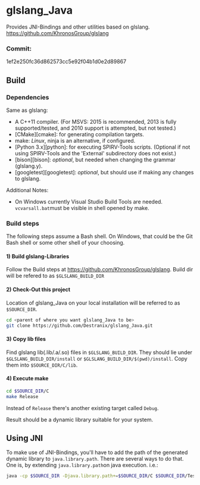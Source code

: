 # glslang_Java
Provides JNI-Bindings and other utilities based on glslang.
https://github.com/KhronosGroup/glslang

### Commit:
1ef2e250fc36d862573cc5e92f04b1d0e2d89867

## Build
### Dependencies
Same as glslang:
* A C++11 compiler.
  (For MSVS: 2015 is recommended, 2013 is fully supported/tested, and 2010 support is attempted, but not tested.)
* [CMake][cmake]: for generating compilation targets.
* make: _Linux_, ninja is an alternative, if configured.
* [Python 3.x][python]: for executing SPIRV-Tools scripts. (Optional if not using SPIRV-Tools and the 'External' subdirectory does not exist.)
* [bison][bison]: _optional_, but needed when changing the grammar (glslang.y).
* [googletest][googletest]: _optional_, but should use if making any changes to glslang.

Additional Notes:
* On Windows currently Visual Studio Build Tools are needed. `vcvarsall.bat`must be visible in shell opened by make.

### Build steps

The following steps assume a Bash shell. On Windows, that could be the Git Bash
shell or some other shell of your choosing.

#### 1) Build glslang-Libraries

Follow the Build steps at https://github.com/KhronosGroup/glslang.
Build dir will be refered to as `$GLSLANG_BUILD_DIR`

#### 2) Check-Out this project

Location of glslang_Java on your local installation will be referred to as `$SOURCE_DIR`.

```bash
cd <parent of where you want glslang_Java to be>
git clone https://github.com/Destranix/glslang_Java.git
```
#### 3) Copy lib files

Find glslang lib(.lib/.a/.so) files in `$GLSLANG_BUILD_DIR`. They should lie under `$GLSLANG_BUILD_DIR/install` or `$GLSLANG_BUILD_DIR/$(pwd)/install`.
Copy them into `$SOURCE_DIR/C/lib`.

#### 4) Execute make

```bash
cd $SOURCE_DIR/C
make Release
```

Instead of `Release` there's another existing target called `Debug`.

Result should be a dynamic library suitable for your system.

## Using JNI

To make use of JNI-Bindings, you'll have to add the path of the generated dynamic library to `java.library.path`.
There are several ways to do that. One is, by extending `java.library.path`on java execution.
i.e.:
```bash
java -cp $SOURCE_DIR -Djava.library.path+=$SOURCE_DIR/C $SOURCE_DIR/Test/Test.java
```

